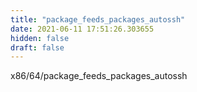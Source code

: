 ```yaml
---
title: "package_feeds_packages_autossh"
date: 2021-06-11 17:51:26.303655
hidden: false
draft: false
---
```


x86/64/package_feeds_packages_autossh

